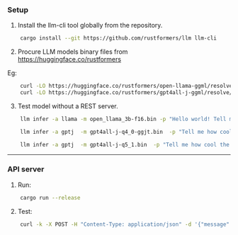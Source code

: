 ### Setup

1.  Install the llm-cli tool globally from the repository.

```sh
    cargo install --git https://github.com/rustformers/llm llm-cli
```

2. Procure LLM models binary files from https://huggingface.co/rustformers

Eg:

```sh
    curl -LO https://huggingface.co/rustformers/open-llama-ggml/resolve/main/open_llama_7b-f16.bin
    curl -LO https://huggingface.co/rustformers/gpt4all-j-ggml/resolve/main/gpt4all-j-q4_0-ggjt.bin
```

3. Test model without a REST server.

```sh
    llm infer -a llama -m open_llama_3b-f16.bin -p "Hello world! Tell me about yourself!"
```
```sh
    llm infer -a gptj  -m gpt4all-j-q4_0-ggjt.bin  -p "Tell me how cool the Rust programming language is:"
```
```sh
    llm infer -a gptj  -m gpt4all-j-q5_1.bin  -p "Tell me how cool the Rust programming language is:"
```

---

### API server

1. Run:

```sh
    cargo run --release
```

2. Test:
```sh
    curl -k -X POST -H "Content-Type: application/json" -d '{"message": "Hello world!"}' https://localhost:8080/prompt   
```

